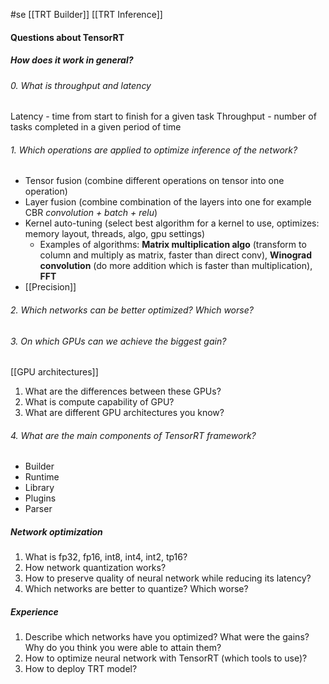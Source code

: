 #se 
[[TRT Builder]]
[[TRT Inference]]

#### Questions about TensorRT
##### How does it work in general?
###### 0. What is throughput and latency
Latency - time from start to finish for a given task
Throughput - number of tasks completed in a given period of time
###### 1. Which operations are applied to optimize inference of the network?
* Tensor fusion (combine different operations on tensor into one operation)
* Layer fusion (combine combination of the layers into one for example CBR *convolution + batch + relu*)
* Kernel auto-tuning (select best algorithm for a kernel to use, optimizes: memory layout, threads, algo, gpu settings)
	* Examples of algorithms: **Matrix multiplication algo** (transform to column and multiply as matrix, faster than direct conv), **Winograd convolution** (do more addition which is faster than multiplication), **FFT**
* [[Precision]]
###### 2. Which networks can be better optimized? Which worse?
###### 3. On which GPUs can we achieve the biggest gain?
[[GPU architectures]]
1. What are the differences between these GPUs?
2. What is compute capability of GPU?
3. What are different GPU architectures you know?
###### 4. What are the main components of TensorRT framework?
* Builder
* Runtime
* Library
* Plugins
* Parser
##### Network optimization
1. What is fp32, fp16, int8, int4, int2, tp16?
2. How network quantization works?
3. How to preserve quality of neural network while reducing its latency?
4. Which networks are better to quantize? Which worse?
##### Experience
1. Describe which networks have you optimized? What were the gains? Why do you think you were able to attain them?
2. How to optimize neural network with TensorRT (which tools to use)?
3. How to deploy TRT model?